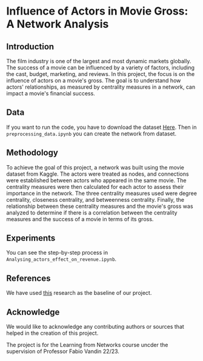# Influence of Actors in Movie Gross: A Network Analysis

## Introduction
The film industry is one of the largest and most dynamic markets globally. The success of a movie can be influenced by a variety of factors, including the cast, budget, marketing, and reviews. In this project, the focus is on the influence of actors on a movie's gross. The goal is to understand how actors' relationships, as measured by centrality measures in a network, can impact a movie's financial success.

## Data
If you want to run the code, you have to download the dataset [Here](https://www.kaggle.com/datasets/rounakbanik/the-movies-dataset). Then in `preprocessing_data.ipynb` you can create the network from dataset.

## Methodology
To achieve the goal of this project, a network was built using the movie dataset from Kaggle. The actors were treated as nodes, and connections were established between actors who appeared in the same movie. The centrality measures were then calculated for each actor to assess their importance in the network. The three centrality measures used were degree centrality, closeness centrality, and betweenness centrality. Finally, the relationship between these centrality measures and the movie's gross was analyzed to determine if there is a correlation between the centrality measures and the success of a movie in terms of its gross.

## Experiments
You can see the step-by-step process in `Analysing_actors_effect_on_revenue.ipynb`.

## References
We have used [this](https://towardsdatascience.com/can-network-analysis-work-for-predicting-success-of-box-office-revenue-c8370c8427f9) research as the baseline of our project.

## Acknowledge
We would like to acknowledge any contributing authors or sources that helped in the creation of this project.

The project is for the Learning from Networks course uncder the supervision of Professor Fabio Vandin 22/23.
